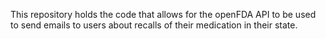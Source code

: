 This repository holds the code that allows for the openFDA API to be used to send emails to users about recalls of their medication in their state.
